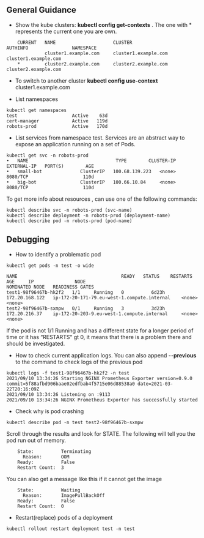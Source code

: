## General Guidance

* Show the kube clusters: **kubectl config get-contexts** . The one with * represents the current one you are own.
```
	CURRENT   NAME                     CLUSTER                 AUTHINFO                NAMESPACE
	          cluster1.example.com     cluster1.example.com    cluster1.example.com     
	*         cluster2.example.com     cluster2.example.com    cluster2.example.com
```

* To switch to another cluster **kubectl config use-context** cluster1.example.com

* List namespaces
```
kubectl get namespaces
test                    Active    63d
cert-manager            Active   119d
robots-prod             Active   170d	
```

* List services from namespace test. Services are an abstract way to expose an application running on a set of Pods.
```
kubectl get svc -n robots-prod
•	NAME                                TYPE        CLUSTER-IP       EXTERNAL-IP   PORT(S)        AGE
•	small-bot              ClusterIP   100.68.139.223   <none>        8080/TCP                    110d
•	big-bot                ClusterIP   100.66.10.84     <none>        8080/TCP                    110d
```

To get more info about resources , can use one of the following commands:
```
kubectl describe svc -n robots-prod (svc-name)
kubectl describe deployment -n robots-prod (deployment-name)
kubectl describe pod -n robots-prod (pod-name)
```

## Debugging

* How to identify a problematic pod
```
kubectl get pods -n test -o wide

NAME                                      READY   STATUS    RESTARTS   AGE     IP               NODE                                           NOMINATED NODE   READINESS GATES
test1-98f96467b-hk2f2   1/1     Running   0          6d23h   172.20.168.122   ip-172-20-171-79.eu-west-1.compute.internal    <none>           <none>
test2-98f96467b-sxmpw   0/1     Running   3          3d23h   172.20.216.37    ip-172-20-203-9.eu-west-1.compute.internal     <none>           <none>

```

If the pod is not 1/1 Running and has a different state for a longer period of time or it has “RESTARTS“ gt 0, it means that there is a problem there and should be investigated.

* How to check current application logs. You can also append **--previous** to the command to check logs of the previous pod 
```
kubectl logs -f test1-98f96467b-hk2f2 -n test
2021/09/10 13:34:26 Starting NGINX Prometheus Exporter version=0.9.0 commit=5f88afbd906baae02edfbab4f5715e06d88538a0 date=2021-03-22T20:16:09Z
2021/09/10 13:34:26 Listening on :9113
2021/09/10 13:34:26 NGINX Prometheus Exporter has successfully started
```

* Check why is pod crashing
```
kubectl describe pod -n test test2-98f96467b-sxmpw
```
Scroll through the results and look for STATE. The following will tell you the pod run out of memory.
```
    State:          Terminating
      Reason:       OOM
    Ready:          False
    Restart Count:  3
```

You can also get a message like this if it cannot get the image
```
    State:          Waiting
      Reason:       ImagePullBackOff
    Ready:          False
    Restart Count:  0
```

* Restart(replace) pods of a deployment
```
kubectl rollout restart deployment test -n test
```